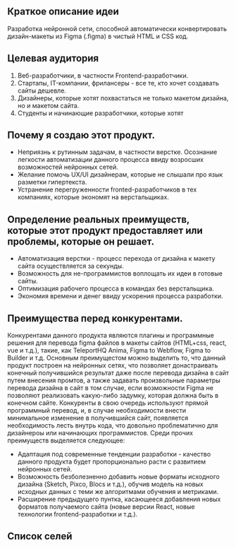 ## Краткое описание идеи
Разработка нейронной сети, способной автоматически конвертировать дизайн-макеты из Figma (.figma) в чистый HTML и CSS код. 
## Целевая аудитория
1. Веб-разработчики, в частности Frontend-разработчики.
2. Стартапы, IT-компании, фрилансеры - все те, кто хочет создавать сайты дешевле.
3. Дизайнеры, которые хотят похвастаться не только макетом дизайна, но и макетом сайта.
4. Студенты и начинающие разработчики, которые хотят 
## Почему я создаю этот продукт.
* Неприязнь к рутинным задачам, в частности верстке. Осознание легкости автоматизации данного процесса ввиду возросших возможностей нейронных сетей.
* Желание помочь UX/UI дизайнерам, которые не слышали про язык разметки гипертекста.
* Устранение перегруженности fronted-разработчиков в тех компаниях, которые экономят на верстальщиках.
## Определение реальных преимуществ, которые этот продукт предоставляет или проблемы, которые он решает.
* Автоматизация верстки - процесс перехода от дизайна к макету сайта осуществляется за секунды.
* Возможность для не-программистов воплощать их идеи в готовые сайты.
* Оптимизация рабочего процесса в командах без верстальщика.
* Экономия времени и денег ввиду ускорения процесса разработки.
## Преимущества перед конкурентами.
Конкурентами данного продукта являются плагины и программные решения для перевода figma файлов в макеты сайтов (HTML+css, react, vue и т.д.), такие, как TeleportHQ
Anima, Figma to Webflow, Figma to Builder и т.д.
Основным преимущестом можно выделить то, что данный продукт построен на нейронных сетях, что позволяет донастраивать конечный получившийся результат даже после перевода дизайна в сайт путем внесения промтов, а также задавать произвольные параметры перевода дизайна в сайт в том случае, если возможности Figma не позволяют реализовать какую-либо задумку, которая должна быть в конечном сайте. Конкуренты в свою очередь используют прямой программный перевод, и, в случае необходимости внести минимальное изменение в получившийся сайт, появляется необходимость лесть внутрь кода, что довольно проблематично для дизайнероы или начинающих программистов.
Среди прочих преимуществ выделяется следующее:
* Адаптация под современные тенденции разработки - качество данного продукта будет пропорционально расти с развитием нейронных сетей.
* Возможность безболезненно добавить новые форматы исходного дизайна (Sketch, Pixco, Blocs и т.д.), обучив модель на новых исходных данных с теми же алгоритмами обучения и метриками.
* Расширение предыдущего пунтка, касающееся добавления новых форматов получаемого сайта (новые версии React, новые технологии frontend-разработки и т.д.).
## Список селей
